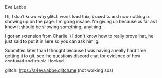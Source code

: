Eva Labbe


Hi, I don't know why glitch won't load this, it used to and now nothing is showing up on the page. I'm going insane. 
I'm giving up because as far as I know it should be showing something, anything. 

I got an extension from Charlie :) I don't know how to really prove that, he just said to put it in here 
so you can ask him ig.

Submitted later than I thought because I was
having a really hard time getting it to git, see the
questions discord chat for evidence of how confused and 
stupid i looked.

glitch: https://a4evalabbe.glitch.me (not working sos)